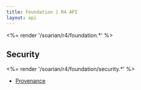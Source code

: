 ```yaml
---
title: Foundation | R4 API
layout: api
---
```


<%= render '/soarian/r4/foundation.*' %>

## Security

<%= render '/soarian/r4/foundation/security.*' %>

* [Provenance](/soarian/r4/foundation/security/provenance)